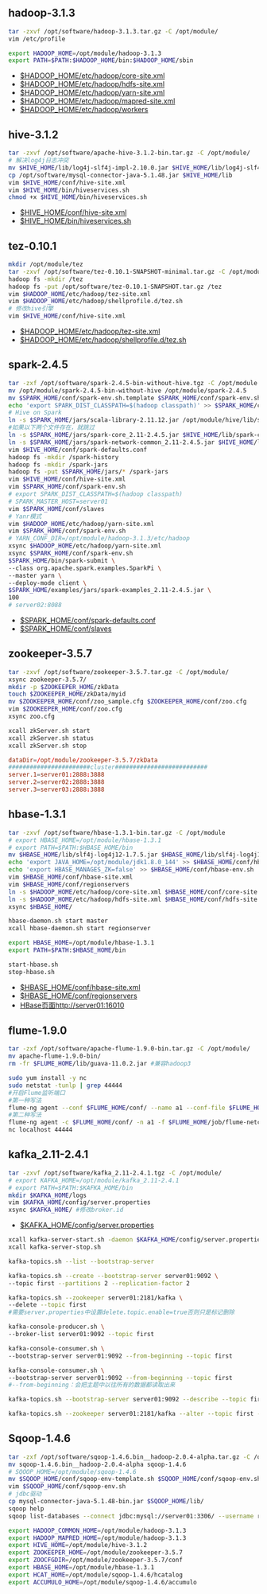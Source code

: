 ## hadoop-3.1.3

```bash
tar -zxvf /opt/software/hadoop-3.1.3.tar.gz -C /opt/module/
vim /etc/profile
```
```sh
export HADOOP_HOME=/opt/module/hadoop-3.1.3
export PATH=$PATH:$HADOOP_HOME/bin:$HADOOP_HOME/sbin
```

 * [$HADOOP_HOME/etc/hadoop/core-site.xml](../code/env_build_new/core-site.xml)
 * [$HADOOP_HOME/etc/hadoop/hdfs-site.xml](../code/env_build_new/hdfs-site.xml)
 * [$HADOOP_HOME/etc/hadoop/yarn-site.xml](../code/env_build_new/yarn-site.xml)
 * [$HADOOP_HOME/etc/hadoop/mapred-site.xml](../code/env_build_new/mapred-site.xml)
 * [$HADOOP_HOME/etc/hadoop/workers](../code/env_build_new/workers)

## hive-3.1.2

```bash
tar -zxvf /opt/software/apache-hive-3.1.2-bin.tar.gz -C /opt/module/
# 解决log4j日志冲突
mv $HIVE_HOME/lib/log4j-slf4j-impl-2.10.0.jar $HIVE_HOME/lib/log4j-slf4j-impl-2.10.0.bak
cp /opt/software/mysql-connector-java-5.1.48.jar $HIVE_HOME/lib
vim $HIVE_HOME/conf/hive-site.xml
vim $HIVE_HOME/bin/hiveservices.sh
chmod +x $HIVE_HOME/bin/hiveservices.sh
```

 * [$HIVE_HOME/conf/hive-site.xml](../code/env_build_new/hive-site.xml)
 * [$HIVE_HOME/bin/hiveservices.sh](../code/env_build_new/hiveservices.sh)

## tez-0.10.1

```bash
mkdir /opt/module/tez
tar -zxvf /opt/software/tez-0.10.1-SNAPSHOT-minimal.tar.gz -C /opt/module/tez
hadoop fs -mkdir /tez
hadoop fs -put /opt/software/tez-0.10.1-SNAPSHOT.tar.gz /tez
vim $HADOOP_HOME/etc/hadoop/tez-site.xml
vim $HADOOP_HOME/etc/hadoop/shellprofile.d/tez.sh
# 修改hive引擎
vim $HIVE_HOME/conf/hive-site.xml 
```

 * [$HADOOP_HOME/etc/hadoop/tez-site.xml](../code/env_build_new/tez-site.xml)
 * [$HADOOP_HOME/etc/hadoop/shellprofile.d/tez.sh](../code/env_build_new/tez.sh)

## spark-2.4.5

```bash
tar -zxf /opt/software/spark-2.4.5-bin-without-hive.tgz -C /opt/module
mv /opt/module/spark-2.4.5-bin-without-hive /opt/module/spark-2.4.5
mv $SPARK_HOME/conf/spark-env.sh.template $SPARK_HOME/conf/spark-env.sh
echo 'export SPARK_DIST_CLASSPATH=$(hadoop classpath)' >> $SPARK_HOME/conf/spark-env.sh
# Hive on Spark
ln -s $SPARK_HOME/jars/scala-library-2.11.12.jar /opt/module/hive/lib/scala-library-2.11.12.jar
#如果以下两个文件存在，就跳过
ln -s $SPARK_HOME/jars/spark-core_2.11-2.4.5.jar $HIVE_HOME/lib/spark-core_2.11-2.4.5.jar
ln -s $SPARK_HOME/jars/spark-network-common_2.11-2.4.5.jar $HIVE_HOME/lib/spark-network-common_2.11-2.4.5.jar
vim $HIVE_HOME/conf/spark-defaults.conf
hadoop fs -mkdir /spark-history
hadoop fs -mkdir /spark-jars
hadoop fs -put $SPARK_HOME/jars/* /spark-jars
vim $HIVE_HOME/conf/hive-site.xml
vim $SPARK_HOME/conf/spark-env.sh
# export SPARK_DIST_CLASSPATH=$(hadoop classpath)
# SPARK_MASTER_HOST=server01
vim $SPARK_HOME/conf/slaves
# Yanr模式
vim $HADOOP_HOME/etc/hadoop/yarn-site.xml
vim $SPARK_HOME/conf/spark-env.sh
# YARN_CONF_DIR=/opt/module/hadoop-3.1.3/etc/hadoop
xsync $HADOOP_HOME/etc/hadoop/yarn-site.xml
xsync $SPARK_HOME/conf/spark-env.sh
$SPARK_HOME/bin/spark-submit \
--class org.apache.spark.examples.SparkPi \
--master yarn \
--deploy-mode client \
$SPARK_HOME/examples/jars/spark-examples_2.11-2.4.5.jar \
100
# server02:8088
```
 * [$SPARK_HOME/conf/spark-defaults.conf](../code/env_build_new/spark-defaults.conf)
 * [$SPARK_HOME/conf/slaves](../code/env_build_new/slaves)

## zookeeper-3.5.7

```bash
tar -zxvf /opt/software/zookeeper-3.5.7.tar.gz -C /opt/module/
xsync zookeeper-3.5.7/
mkdir -p $ZOOKEEPER_HOME/zkData
touch $ZOOKEEPER_HOME/zkData/myid
mv $ZOOKEEPER_HOME/conf/zoo_sample.cfg $ZOOKEEPER_HOME/conf/zoo.cfg
vim $ZOOKEEPER_HOME/conf/zoo.cfg
xsync zoo.cfg

xcall zkServer.sh start
xcall zkServer.sh status
xcall zkServer.sh stop
```
```conf
dataDir=/opt/module/zookeeper-3.5.7/zkData
#######################cluster##########################
server.1=server01:2888:3888
server.2=server02:2888:3888
server.3=server03:2888:3888
```

## hbase-1.3.1

```bash
tar -zxvf /opt/software/hbase-1.3.1-bin.tar.gz -C /opt/module
# export HBASE_HOME=/opt/module/hbase-1.3.1
# export PATH=$PATH:$HBASE_HOME/bin
mv $HBASE_HOME/lib/slf4j-log4j12-1.7.5.jar $HBASE_HOME/lib/slf4j-log4j12-1.7.5.jar.bak
echo 'export JAVA_HOME=/opt/module/jdk1.8.0_144' >> $HBASE_HOME/conf/hbase-env.sh
echo 'export HBASE_MANAGES_ZK=false' >> $HBASE_HOME/conf/hbase-env.sh
vim $HBASE_HOME/conf/hbase-site.xml
vim $HBASE_HOME/conf/regionservers
ln -s $HADOOP_HOME/etc/hadoop/core-site.xml $HBASE_HOME/conf/core-site.xml
ln -s $HADOOP_HOME/etc/hadoop/hdfs-site.xml $HBASE_HOME/conf/hdfs-site.xml
xsync $HBASE_HOME/

hbase-daemon.sh start master
xcall hbase-daemon.sh start regionserver

export HBASE_HOME=/opt/module/hbase-1.3.1
export PATH=$PATH:$HBASE_HOME/bin

start-hbase.sh
stop-hbase.sh
```

 * [$HBASE_HOME/conf/hbase-site.xml](../code/env_build_new/hbase-site.xml)
 * [$HBASE_HOME/conf/regionservers](../code/env_build_new/regionservers)
 * [HBase页面http://server01:16010](http://server01:16010)


## flume-1.9.0
```bash
tar -zxf /opt/software/apache-flume-1.9.0-bin.tar.gz -C /opt/module/
mv apache-flume-1.9.0-bin/
rm -fr $FLUME_HOME/lib/guava-11.0.2.jar #兼容hadoop3
```

```bash
sudo yum install -y nc
sudo netstat -tunlp | grep 44444
#开启Flume监听端口
#第一种写法
flume-ng agent --conf $FLUME_HOME/conf/ --name a1 --conf-file $FLUME_HOME/job/flume-netcat-logger.conf -Dflume.root.logger=INFO,console
#第二种写法
flume-ng agent -c $FLUME_HOME/conf/ -n a1 -f $FLUME_HOME/job/flume-netcat-logger.conf -Dflume.root.logger=INFO,console
nc localhost 44444
```

## kafka_2.11-2.4.1

```bash
tar -zxvf /opt/software/kafka_2.11-2.4.1.tgz -C /opt/module/
# export KAFKA_HOME=/opt/module/kafka_2.11-2.4.1
# export PATH=$PATH:$KAFKA_HOME/bin
mkdir $KAFKA_HOME/logs
vim $KAFKA_HOME/config/server.properties
xsync $KAFKA_HOME/ #修改broker.id
```

 * [$KAFKA_HOME/config/server.properties](../code/env_build_new/server.properties)

```bash
xcall kafka-server-start.sh -daemon $KAFKA_HOME/config/server.properties
xcall kafka-server-stop.sh
```

```bash
kafka-topics.sh --list --bootstrap-server

kafka-topics.sh --create --bootstrap-server server01:9092 \
--topic first --partitions 2 --replication-factor 2

kafka-topics.sh --zookeeper server01:2181/kafka \
--delete --topic first
#需要server.properties中设置delete.topic.enable=true否则只是标记删除

kafka-console-producer.sh \
--broker-list server01:9092 --topic first

kafka-console-consumer.sh \
--bootstrap-server server01:9092 --from-beginning --topic first

kafka-console-consumer.sh \
--bootstrap-server server01:9092 --from-beginning --topic first
#--from-beginning：会把主题中以往所有的数据都读取出来

kafka-topics.sh --bootstrap-server server01:9092 --describe --topic first

kafka-topics.sh --zookeeper server01:2181/kafka --alter --topic first --partitions 6
```

## Sqoop-1.4.6

```bash
tar -zxf /opt/software/sqoop-1.4.6.bin__hadoop-2.0.4-alpha.tar.gz -C /opt/module/
mv sqoop-1.4.6.bin__hadoop-2.0.4-alpha sqoop-1.4.6
# SQOOP_HOME=/opt/module/sqoop-1.4.6
mv $SQOOP_HOME/conf/sqoop-env-template.sh $SQOOP_HOME/conf/sqoop-env.sh
vim $SQOOP_HOME/conf/sqoop-env.sh
# jdbc驱动
cp mysql-connector-java-5.1.48-bin.jar $SQOOP_HOME/lib/
sqoop help
sqoop list-databases --connect jdbc:mysql://server01:3306/ --username root --password root
```
```sh
export HADOOP_COMMON_HOME=/opt/module/hadoop-3.1.3
export HADOOP_MAPRED_HOME=/opt/module/hadoop-3.1.3
export HIVE_HOME=/opt/module/hive-3.1.2
export ZOOKEEPER_HOME=/opt/module/zookeeper-3.5.7
export ZOOCFGDIR=/opt/module/zookeeper-3.5.7/conf
export HBASE_HOME=/opt/module/hbase-1.3.1
export HCAT_HOME=/opt/module/sqoop-1.4.6/hcatalog
export ACCUMULO_HOME=/opt/module/sqoop-1.4.6/accumulo
```